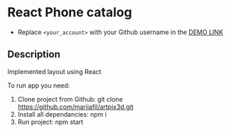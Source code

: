 # React Phone catalog
- Replace `<your_account>` with your Github username in the [DEMO LINK](https://mariiafil.github.io/artpix3d/#/order)

## Description
Implemented layout using React

To run app you need:

1. Clone project from Github: git clone https://github.com/mariiafil/artpix3d.git
2. Install all dependancies: npm i
3. Run project: npm start

